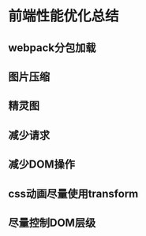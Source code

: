 # 前端性能优化总结

## webpack分包加载

## 图片压缩

## 精灵图

## 减少请求

## 减少DOM操作

## css动画尽量使用transform

## 尽量控制DOM层级